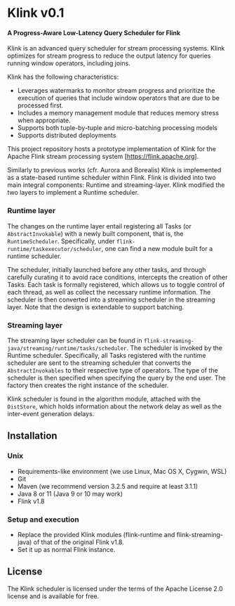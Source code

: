 # Klink v0.1
#### A Progress-Aware Low-Latency Query Scheduler for Flink

Klink is an advanced query scheduler for stream processing systems. Klink optimizes for stream progress to reduce the output latency for queries running window operators, including joins.

Klink has the following characteristics:
* Leverages watermarks to monitor stream progress and prioritize the execution of queries that include window operators that are due to be processed first.
* Includes a memory management module that reduces memory stress when appropriate.
* Supports both tuple-by-tuple and micro-batching processing models
* Supports distributed deployments 

This project repository hosts a prototype implementation of Klink for the Apache Flink stream processing system [https://flink.apache.org].

Similarly to previous works (cfr. Aurora and Borealis) Klink is implemented as a state-based  runtime scheduler within Flink. Flink is divided into two main integral components: Runtime and streaming-layer. Klink modified the two layers to implement a Runtime scheduler.

### Runtime layer
The changes on the runtime layer entail registering all Tasks (or `AbstractInvokable`) with a newly built component, that is, the `RuntimeScheduler`. Specifically, under `flink-runtime/taskexecutor/scheduler`, one can find a new module built for a runtime scheduler. 

The scheduler, initially launched before any other tasks, and through carefully curating it to avoid race conditions, intercepts the creation of other Tasks. Each task is formally registered, which allows us to toggle control of each thread, as well as collect the necessary runtime information. The scheduler is then converted into a streaming scheduler in the streaming layer. Note that the design is extendable to support batching.

### Streaming layer
The streaming layer scheduler can be found in `flink-streaming-java/streaming/runtime/tasks/scheduler`. The scheduler is invoked by the Runtime scheduler. Specifically, all Tasks registered with the runtime scheduler are sent to the streaming scheduler that converts the `AbstractInvokables` to their respective type of operators. The type of the scheduler is then specified when specifying the query by the end user. The factory then creates the right instance of the scheduler.

Klink scheduler is found in the algorithm module, attached with the `DistStore`, which holds information about the network delay as well as the inter-event generation delays.

## Installation
### Unix
- Requirements-like environment (we use Linux, Mac OS X, Cygwin, WSL)
- Git
- Maven (we recommend version 3.2.5 and require at least 3.1.1)
- Java 8 or 11 (Java 9 or 10 may work)
- Flink v1.8

### Setup and execution
- Replace the provided Klink modules (flink-runtime and flink-streaming-java) of that of the original Flink v1.8.
- Set it up as normal Flink instance.

## License
The Klink scheduler is licensed under the terms of the Apache License 2.0 license and is available for free.
